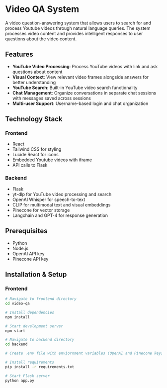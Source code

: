 # Video QA System

A video question-answering system that allows users to search for and process Youtube videos through natural language queries. The system processes video content and provides intelligent responses to user questions about the video content.

## Features

- **YouTube Video Processing**: Process YouTube videos with link and ask questions about content
- **Visual Context**: View relevant video frames alongside answers for better understanding
- **YouTube Search**: Built-in YouTube video search functionality
- **Chat Management**: Organize conversations in separate chat sessions with messages saved across sessions
- **Multi-user Support**: Username-based login and chat organization

## Technology Stack

### Frontend
- React 
- Tailwind CSS for styling
- Lucide React for icons
- Embedded Youtube videos with iframe
- API calls to Flask

### Backend
- Flask
- yt-dlp for YouTube video processing and search
- OpenAI Whisper for speech-to-text
- CLIP for multimodal text and visual embeddings
- Pinecone for vector storage
- Langchain and GPT-4 for response generation

## Prerequisites

- Python
- Node.js
- OpenAI API key
- Pinecone API key

## Installation & Setup

### Frontend
```bash
# Navigate to frontend directory
cd video-qa

# Install dependencies
npm install

# Start development server
npm start

# Navigate to backend directory
cd backend

# Create .env file with enviornment variables (OpenAI and Pinecone keys)

# Install requirements
pip install -r requirements.txt

# Start Flask server
python app.py
